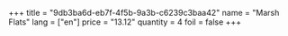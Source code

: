 +++
title = "9db3ba6d-eb7f-4f5b-9a3b-c6239c3baa42"
name = "Marsh Flats"
lang = ["en"]
price = "13.12"
quantity = 4
foil = false
+++
